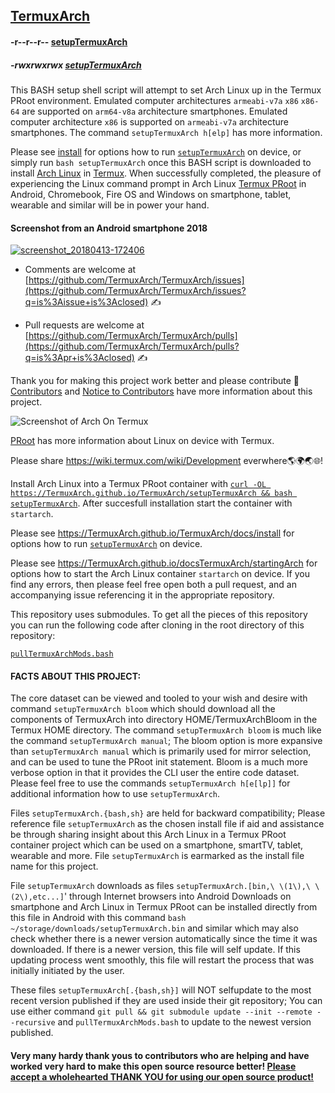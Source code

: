 <link rel="prerender" href="https://termuxarch.github.io/TermuxArch/">

## [TermuxArch](https://github.com/TermuxArch/TermuxArch/)

#### -r--r--r-- [setupTermuxArch](https://raw.githubusercontent.com/TermuxArch/TermuxArch/master/setupTermuxArch)
##### -rwxrwxrwx [setupTermuxArch](https://TermuxArch.github.io/TermuxArch/setupTermuxArch)

This BASH setup shell script will attempt to set Arch Linux up in the Termux PRoot environment.  Emulated computer architectures `armeabi-v7a` `x86` `x86-64` are supported on `arm64-v8a` architecture smartphones.  Emulated computer architecture `x86` is supported on `armeabi-v7a` architecture smartphones.  The command `setupTermuxArch h[elp]` has more information.

Please see [install](https://TermuxArch.github.io/docsTermuxArch/install) for options how to run [`setupTermuxArch`](https://raw.githubusercontent.com/TermuxArch/TermuxArch/master/setupTermuxArch) on device, or simply run `bash setupTermuxArch` once this BASH script is downloaded to install [Arch Linux](https://github.com/archlinux) in [Termux](https://github.com/termux).  When successfully completed, the  pleasure of experiencing the Linux command prompt in Arch Linux [Termux PRoot](https://github.com/termux/proot) in Android, Chromebook, Fire OS and Windows on smartphone, tablet, wearable and similar will be in power your hand.

#### Screenshot from an Android smartphone 2018
[![screenshot_20180413-172406](https://user-images.githubusercontent.com/27742457/38758637-ec0ff0dc-3f3f-11e8-802c-82bc511cde88.png)](https://TermuxArch.github.io/docsTermuxArch/install)

* Comments are welcome at [https://github.com/TermuxArch/TermuxArch/issues](https://github.com/TermuxArch/TermuxArch/issues?q=is%3Aissue+is%3Aclosed) ✍

* Pull requests are welcome at [https://github.com/TermuxArch/TermuxArch/pulls](https://github.com/TermuxArch/TermuxArch/pulls?q=is%3Apr+is%3Aclosed) ✍

Thank you for making this project work better and please contribute 🔆  [Contributors](CONTRIBUTORS.md) and [Notice to Contributors](NOTICE.md) have more information about this project.

![Screenshot of Arch On Termux](https://raw.githubusercontent.com/TermuxArch/imgsTermuxArch/master/IMG_20171019_190414.jpg)

[PRoot](https://termuxarch.github.io/docsTermuxArch/PRoot) has more information about Linux on device with Termux.

Please share https://wiki.termux.com/wiki/Development everwhere🌎🌍🌏🌐!

Install Arch Linux into a Termux PRoot container with [`curl -OL https://TermuxArch.github.io/TermuxArch/setupTermuxArch && bash setupTermuxArch`](https://github.com/TermuxArch/TermuxArch/blob/master/setupTermuxArch).  After succesfull installation start the container with `startarch`.

Please see https://TermuxArch.github.io/TermuxArch/docs/install for options how to run [`setupTermuxArch`](https://github.com/TermuxArch/TermuxArch/blob/master/setupTermuxArch) on device.

Please see  https://TermuxArch.github.io/docsTermuxArch/startingArch for options how to start the Arch Linux container `startarch` on device.  If you find any errors, then please feel free open both a pull request, and an accompanying issue referencing it in the appropriate repository.

This repository uses submodules.  To get all the pieces of this repository you can run the following code after cloning in the root directory of this repository:

[`pullTermuxArchMods.bash`](https://github.com/TermuxArch/TermuxArch/blob/master/pullTermuxArchMods.bash)

#### FACTS ABOUT THIS PROJECT:

The core dataset can be viewed and tooled to your wish and desire with command `setupTermuxArch bloom` which should download all the components of TermuxArch into directory HOME/TermuxArchBloom in the Termux HOME directory.  The command `setupTermuxArch bloom` is much like the command `setupTermuxArch manual`;  The bloom option is more expansive than `setupTermuxArch manual` which is primarily used for mirror selection, and can be used to tune the PRoot init statement.  Bloom is a much more verbose option in that it provides the CLI user the entire code dataset.  Please feel free to use the commands `setupTermuxArch h[e[lp]]` for additional information how to use `setupTermuxArch`.

Files `setupTermuxArch.{bash,sh}` are held for backward compatibility;  Please reference file `setupTermuxArch` as the chosen install file if aid and assistance be through sharing insight about this Arch Linux in a Termux PRoot container project which can be used on a smartphone, smartTV, tablet, wearable and more.  File `setupTermuxArch` is earmarked as the install file name for this project.

File `setupTermuxArch` downloads as files `setupTermuxArch.[bin,\ \(1\),\ \(2\),etc...]`' through Internet browsers into Android Downloads on smartphone and Arch Linux in Termux PRoot can be installed directly from this file in Android with this command `bash ~/storage/downloads/setupTermuxArch.bin` and similar which may also check whether there is a newer version automatically since the time it was downloaded.  If there is a newer version, this file will self update.  If this updating process went smoothly, this file will restart the process that was initially initiated by the user.

These files `setupTermuxArch[.{bash,sh}]` will NOT selfupdate to the most recent version published if they are used inside their git repository;  You can use either command `git pull && git submodule update --init --remote --recursive` and `pullTermuxArchMods.bash` to update to the newest version published.

#### Very many hardy thank yous to contributors who are helping and have worked very hard to make this open source resource better!  [Please accept a wholehearted THANK YOU for using our open source product!](https://github.com/TermuxArch/)
<!-- TermuxArch/TermuxArch README.md EOF -->
